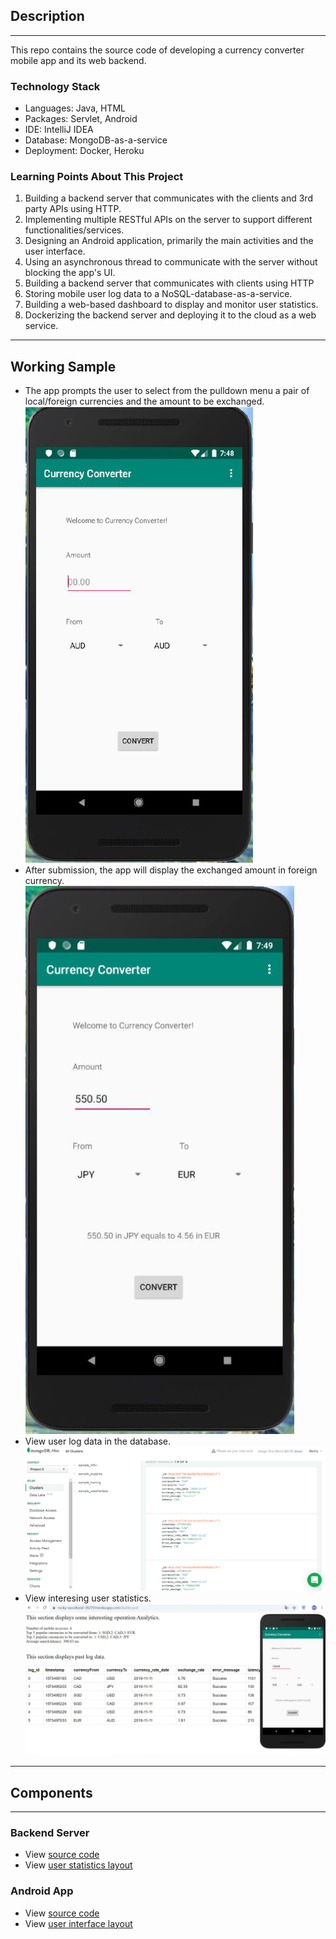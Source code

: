 ## Description
---
This repo contains the source code of developing a currency converter mobile app and its web backend.

### Technology Stack
* Languages: Java, HTML
* Packages: Servlet, Android
* IDE: IntelliJ IDEA
* Database: MongoDB-as-a-service
* Deployment: Docker, Heroku

### Learning Points About This Project
1. Building a backend server that communicates with the clients and 3rd party APIs using HTTP.
2. Implementing multiple RESTful APIs on the server to support different functionalities/services.
3. Designing an Android application, primarily the main activities and the user interface.
4. Using an asynchronous thread to communicate with the server without blocking the app's UI.
5. Building a backend server that communicates with clients using HTTP
6. Storing mobile user log data to a NoSQL-database-as-a-service.
7. Building a web-based dashboard to display and monitor user statistics.
8. Dockerizing the backend server and deploying it to the cloud as a web service.
---
## Working Sample
* The app prompts the user to select from the pulldown menu a pair of local/foreign currencies and the amount to be exchanged.
![app1](images/app1.png)
* After submission, the app will display the exchanged amount in foreign currency.
![app2](images/app2.png)
* View user log data in the database.
![database](images/database.png)
* View interesing user statistics.
![dashboard](images/dashboard.png)
---

## Components
---
### Backend Server
* View [source code](BackendServer/src)
* View [user statistics layout](BackendServer/web/dashboard.jsp)

### Android App
* View [source code](AndroidApp/app/src/main/java/edu/cmu/minhsuah)
* View [user interface layout](AndroidApp/app/src/main/res/layout/content_main.xml) 
